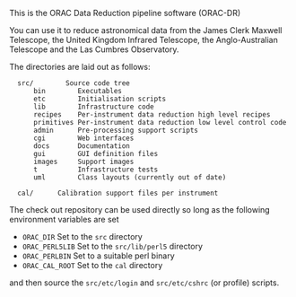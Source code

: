 This is the ORAC Data Reduction pipeline software (ORAC-DR)

You can use it to reduce astronomical data from the James Clerk Maxwell Telescope, the United Kingdom Infrared Telescope, the Anglo-Australian Telescope and the Las Cumbres Observatory.

The directories are laid out as follows:

```
  src/        Source code tree
      bin        Executables
      etc        Initialisation scripts
      lib        Infrastructure code
      recipes    Per-instrument data reduction high level recipes
      primitives Per-instrument data reduction low level control code
      admin      Pre-processing support scripts
      cgi        Web interfaces
      docs       Documentation
      gui        GUI definition files
      images     Support images
      t          Infrastructure tests
      uml        Class layouts (currently out of date)

  cal/      Calibration support files per instrument
```

The check out repository can be used directly so long as the following
environment variables are set

* `ORAC_DIR`       Set to the `src` directory
* `ORAC_PERL5LIB`  Set to the `src/lib/perl5` directory
* `ORAC_PERLBIN`   Set to a suitable perl binary
* `ORAC_CAL_ROOT`  Set to the `cal` directory

and then source the `src/etc/login` and `src/etc/cshrc` (or profile) scripts.
